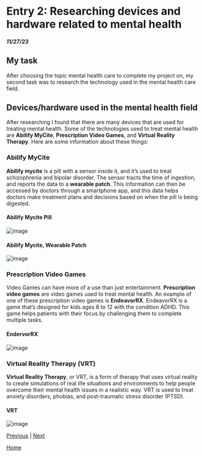 # Entry 2: Researching devices and hardware related to mental health
##### 11/27/23

## My task
After choosing the topic mental health care to complete my project on, my second task was to research the technology used in the mental health care field.

## Devices/hardware used in the mental health field

After researching I found that there are many devices that are used for treating mental health. Some of the technologies used to treat mental health are **Abilify MyCite**, **Prescription Video Games**, and **Virtual Reality Therapy**. Here are some information about these things:

### Abilify MyCite
**Abilify mycite** is a pill with a sensor inside it, and it’s used to treat schizophrenia and bipolar disorder. The sensor tracts the time of ingestion, and reports the data to a **wearable patch**. This information can then be accessed by doctors through a smartphone app, and this data helps doctors make treatment plans and decisions based on when the pill is being digested.

#### Abilify Mycite Pill
![image](https://github.com/kosall5220/sep10-freedom-project/assets/146866846/18d91fd0-542c-481b-87ec-99e44b410d3a)


#### Abilify Mycite, Wearable Patch
![image](https://github.com/kosall5220/sep10-freedom-project/assets/146866846/3470c357-30da-4229-b411-ada597cc46e3)



### Prescription Video Games
Video Games can have more of a use than just entertainment. **Prescription video games** are video games used to treat mental health. An example of one of these prescription video games is **EndeavorRX**. EndeavorRX is a game that’s designed for kids ages 8 to 12 with the condition ADHD. This game helps patients with their focus by challenging them to complete multiple tasks. 

#### EndervorRX
![image](https://github.com/kosall5220/sep10-freedom-project/assets/146866846/a3374b5e-d178-458c-8b4a-428d2eef1b24)

### Virtual Reality Therapy (VRT)
**Virtual Reality Therapy**, or VRT, is a form of therapy that uses virtual reality to create simulations of real life situations and environments to help people overcome their mental health issues in a realistic way. VRT is used to treat anxiety disorders, phobias, and post-traumatic stress disorder (PTSD).

#### VRT
![image](https://github.com/kosall5220/sep10-freedom-project/assets/146866846/a2c602ad-acab-4a8f-a353-985e1ad6aae4)



[Previous](entry01.md) | [Next](entry03.md)

[Home](../README.md)
